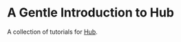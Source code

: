 # A Gentle Introduction to Hub
A collection of tutorials for [Hub](https://github.com/activeloopai/hub).